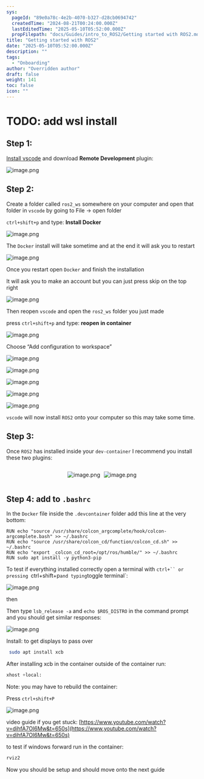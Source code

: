 ```yaml
---
sys:
  pageId: "89e0a78c-4e2b-4070-b327-d28cb0694742"
  createdTime: "2024-08-21T00:24:00.000Z"
  lastEditedTime: "2025-05-10T05:52:00.000Z"
  propFilepath: "docs/Guides/intro_to_ROS2/Getting started with ROS2.md"
title: "Getting started with ROS2"
date: "2025-05-10T05:52:00.000Z"
description: ""
tags:
  - "Onboarding"
author: "Overridden author"
draft: false
weight: 141
toc: false
icon: ""
---
```


# TODO: add wsl install

## Step 1:

[Install vscode](https://code.visualstudio.com/download) and download **Remote Development** plugin:

![image.png](https://prod-files-secure.s3.us-west-2.amazonaws.com/d518164a-d88e-44d1-a4ee-3adb3bd8bce0/efb52993-1881-4a40-b95e-6f020334f022/image.png?X-Amz-Algorithm=AWS4-HMAC-SHA256&X-Amz-Content-Sha256=UNSIGNED-PAYLOAD&X-Amz-Credential=ASIAZI2LB466YTEEWGF5%2F20250510%2Fus-west-2%2Fs3%2Faws4_request&X-Amz-Date=20250510T140242Z&X-Amz-Expires=3600&X-Amz-Security-Token=IQoJb3JpZ2luX2VjEP3%2F%2F%2F%2F%2F%2F%2F%2F%2F%2FwEaCXVzLXdlc3QtMiJGMEQCICara9yq4Gndo53Um%2FKPPUtF1QBjrMMo5ZUVmtFhHxWsAiBSKy%2F0GfKHpTo34bNz%2BhF2EWJBba5ov0hVdraADaOuISqIBAim%2F%2F%2F%2F%2F%2F%2F%2F%2F%2F8BEAAaDDYzNzQyMzE4MzgwNSIMNb3NeEy5DQ3rKZD7KtwD2Rh9NaQQ5G9G8PgTbpmt6sOjh1%2FKxivcQAgQeD30citGJt%2FBjVClKyPeYSlbyXupIeJlxksIGpfHrK0jE%2F%2FxFwqNFB1jjAD6d4%2F%2FeObRVWWmJJx%2BEgyhi3Ogx0kPdXDmIkulceNNWOcLydRZxDRl0XwFpd8BDd65tJK2eSqzcs%2FH%2Fa%2BLETLqTfylfeFuLH3rgsfkux%2BenBmNIWkz9o0xO8wB71OkXH%2BnHCWSvCACznHWgGu%2BiXsl4xKiYV6vU1JesKKc277gixhofmY%2BNkXJoG0VRU2dJSU1iWd%2FweUmSx6UxODQFAQwPDN6yCQx2Bjcs2Ww4uoVjdnhoFgyTQW3HL8Fak6rbepNpe4ITQ7GPQrfdcNHr1YxrNt02AdIx2T%2FQdT2Xn4iQJr4MjCQzkgjYZFo%2FgmXF1dAn%2FcGek%2FB8WTclXje48r9CvL851bRJIN%2BK8ydjKoQKj70W5lkdwOpM7jpnFEzM5rorpNnVVpgr42FaZPXi9Sd%2BN0qO%2F1fjTu%2B7H5muZDvWA%2B5ShNdwoyPJi4fDa1VW3wf%2FHUi4P1vKoVrpLYrQi9dsLSc36d1eZAowRR8RwYfCZRswvhmaijtOr20eqYpB7tspij5Jkx3SiWgBXXlKMyBpF5kc64wqJz9wAY6pgGDbL8vrZLqIDM4qpjzKCrV2Sy2XF0%2BP5hnVBynLkU90Q6D1U0swBSJ57ZJVCjuEgfcbD2rErM07Hdmm38%2B1MSQpG5MdlYdsCLNLofN%2FNUug%2B%2B5MOkjVbx3uLIM7i0y4EzlyDztnQmhUE0h%2BC%2Bs6hxzf85zwbfQc8SRsvjo7oYWjWmQdxMaH4pYbH%2BR%2BwtYQ5hPfeRDMGQGYs61IWPREvD%2BxuCij0Fg&X-Amz-Signature=4d86dbfd92989352af273839f58eb310168b6ae1c8e2b4f67d3bd3dddbe6c031&X-Amz-SignedHeaders=host&x-id=GetObject)

## Step 2:

Create a folder called `ros2_ws` somewhere on your computer and open that folder in `vscode` by going to File → open folder 

`ctrl+shift+p` and type: **Install Docker**

![image.png](https://prod-files-secure.s3.us-west-2.amazonaws.com/d518164a-d88e-44d1-a4ee-3adb3bd8bce0/2269dc0e-1cd5-47ff-bceb-c04ad9b2eab0/image.png?X-Amz-Algorithm=AWS4-HMAC-SHA256&X-Amz-Content-Sha256=UNSIGNED-PAYLOAD&X-Amz-Credential=ASIAZI2LB466YTEEWGF5%2F20250510%2Fus-west-2%2Fs3%2Faws4_request&X-Amz-Date=20250510T140242Z&X-Amz-Expires=3600&X-Amz-Security-Token=IQoJb3JpZ2luX2VjEP3%2F%2F%2F%2F%2F%2F%2F%2F%2F%2FwEaCXVzLXdlc3QtMiJGMEQCICara9yq4Gndo53Um%2FKPPUtF1QBjrMMo5ZUVmtFhHxWsAiBSKy%2F0GfKHpTo34bNz%2BhF2EWJBba5ov0hVdraADaOuISqIBAim%2F%2F%2F%2F%2F%2F%2F%2F%2F%2F8BEAAaDDYzNzQyMzE4MzgwNSIMNb3NeEy5DQ3rKZD7KtwD2Rh9NaQQ5G9G8PgTbpmt6sOjh1%2FKxivcQAgQeD30citGJt%2FBjVClKyPeYSlbyXupIeJlxksIGpfHrK0jE%2F%2FxFwqNFB1jjAD6d4%2F%2FeObRVWWmJJx%2BEgyhi3Ogx0kPdXDmIkulceNNWOcLydRZxDRl0XwFpd8BDd65tJK2eSqzcs%2FH%2Fa%2BLETLqTfylfeFuLH3rgsfkux%2BenBmNIWkz9o0xO8wB71OkXH%2BnHCWSvCACznHWgGu%2BiXsl4xKiYV6vU1JesKKc277gixhofmY%2BNkXJoG0VRU2dJSU1iWd%2FweUmSx6UxODQFAQwPDN6yCQx2Bjcs2Ww4uoVjdnhoFgyTQW3HL8Fak6rbepNpe4ITQ7GPQrfdcNHr1YxrNt02AdIx2T%2FQdT2Xn4iQJr4MjCQzkgjYZFo%2FgmXF1dAn%2FcGek%2FB8WTclXje48r9CvL851bRJIN%2BK8ydjKoQKj70W5lkdwOpM7jpnFEzM5rorpNnVVpgr42FaZPXi9Sd%2BN0qO%2F1fjTu%2B7H5muZDvWA%2B5ShNdwoyPJi4fDa1VW3wf%2FHUi4P1vKoVrpLYrQi9dsLSc36d1eZAowRR8RwYfCZRswvhmaijtOr20eqYpB7tspij5Jkx3SiWgBXXlKMyBpF5kc64wqJz9wAY6pgGDbL8vrZLqIDM4qpjzKCrV2Sy2XF0%2BP5hnVBynLkU90Q6D1U0swBSJ57ZJVCjuEgfcbD2rErM07Hdmm38%2B1MSQpG5MdlYdsCLNLofN%2FNUug%2B%2B5MOkjVbx3uLIM7i0y4EzlyDztnQmhUE0h%2BC%2Bs6hxzf85zwbfQc8SRsvjo7oYWjWmQdxMaH4pYbH%2BR%2BwtYQ5hPfeRDMGQGYs61IWPREvD%2BxuCij0Fg&X-Amz-Signature=a8e732abf4ecc5650e2d8ac12ad0f11f4632a2cb6e7eed373b72e0c01e50345d&X-Amz-SignedHeaders=host&x-id=GetObject)

The `Docker` install will take sometime and at the end it will ask you to restart

![image.png](https://prod-files-secure.s3.us-west-2.amazonaws.com/d518164a-d88e-44d1-a4ee-3adb3bd8bce0/ed233f78-be33-4b1f-b89c-9c346c0e961e/image.png?X-Amz-Algorithm=AWS4-HMAC-SHA256&X-Amz-Content-Sha256=UNSIGNED-PAYLOAD&X-Amz-Credential=ASIAZI2LB466YTEEWGF5%2F20250510%2Fus-west-2%2Fs3%2Faws4_request&X-Amz-Date=20250510T140242Z&X-Amz-Expires=3600&X-Amz-Security-Token=IQoJb3JpZ2luX2VjEP3%2F%2F%2F%2F%2F%2F%2F%2F%2F%2FwEaCXVzLXdlc3QtMiJGMEQCICara9yq4Gndo53Um%2FKPPUtF1QBjrMMo5ZUVmtFhHxWsAiBSKy%2F0GfKHpTo34bNz%2BhF2EWJBba5ov0hVdraADaOuISqIBAim%2F%2F%2F%2F%2F%2F%2F%2F%2F%2F8BEAAaDDYzNzQyMzE4MzgwNSIMNb3NeEy5DQ3rKZD7KtwD2Rh9NaQQ5G9G8PgTbpmt6sOjh1%2FKxivcQAgQeD30citGJt%2FBjVClKyPeYSlbyXupIeJlxksIGpfHrK0jE%2F%2FxFwqNFB1jjAD6d4%2F%2FeObRVWWmJJx%2BEgyhi3Ogx0kPdXDmIkulceNNWOcLydRZxDRl0XwFpd8BDd65tJK2eSqzcs%2FH%2Fa%2BLETLqTfylfeFuLH3rgsfkux%2BenBmNIWkz9o0xO8wB71OkXH%2BnHCWSvCACznHWgGu%2BiXsl4xKiYV6vU1JesKKc277gixhofmY%2BNkXJoG0VRU2dJSU1iWd%2FweUmSx6UxODQFAQwPDN6yCQx2Bjcs2Ww4uoVjdnhoFgyTQW3HL8Fak6rbepNpe4ITQ7GPQrfdcNHr1YxrNt02AdIx2T%2FQdT2Xn4iQJr4MjCQzkgjYZFo%2FgmXF1dAn%2FcGek%2FB8WTclXje48r9CvL851bRJIN%2BK8ydjKoQKj70W5lkdwOpM7jpnFEzM5rorpNnVVpgr42FaZPXi9Sd%2BN0qO%2F1fjTu%2B7H5muZDvWA%2B5ShNdwoyPJi4fDa1VW3wf%2FHUi4P1vKoVrpLYrQi9dsLSc36d1eZAowRR8RwYfCZRswvhmaijtOr20eqYpB7tspij5Jkx3SiWgBXXlKMyBpF5kc64wqJz9wAY6pgGDbL8vrZLqIDM4qpjzKCrV2Sy2XF0%2BP5hnVBynLkU90Q6D1U0swBSJ57ZJVCjuEgfcbD2rErM07Hdmm38%2B1MSQpG5MdlYdsCLNLofN%2FNUug%2B%2B5MOkjVbx3uLIM7i0y4EzlyDztnQmhUE0h%2BC%2Bs6hxzf85zwbfQc8SRsvjo7oYWjWmQdxMaH4pYbH%2BR%2BwtYQ5hPfeRDMGQGYs61IWPREvD%2BxuCij0Fg&X-Amz-Signature=0e08ef92ab35a91a8a9b51c328ff8ab2805fc50cd61cbe0329b92e19c3505baf&X-Amz-SignedHeaders=host&x-id=GetObject)

Once you restart open `Docker` and finish the installation

It will ask you to make an account but you can just press skip on the top right

![image.png](https://prod-files-secure.s3.us-west-2.amazonaws.com/d518164a-d88e-44d1-a4ee-3adb3bd8bce0/21010ad9-1659-4fd9-9f59-9932a09b2a3d/image.png?X-Amz-Algorithm=AWS4-HMAC-SHA256&X-Amz-Content-Sha256=UNSIGNED-PAYLOAD&X-Amz-Credential=ASIAZI2LB466YTEEWGF5%2F20250510%2Fus-west-2%2Fs3%2Faws4_request&X-Amz-Date=20250510T140242Z&X-Amz-Expires=3600&X-Amz-Security-Token=IQoJb3JpZ2luX2VjEP3%2F%2F%2F%2F%2F%2F%2F%2F%2F%2FwEaCXVzLXdlc3QtMiJGMEQCICara9yq4Gndo53Um%2FKPPUtF1QBjrMMo5ZUVmtFhHxWsAiBSKy%2F0GfKHpTo34bNz%2BhF2EWJBba5ov0hVdraADaOuISqIBAim%2F%2F%2F%2F%2F%2F%2F%2F%2F%2F8BEAAaDDYzNzQyMzE4MzgwNSIMNb3NeEy5DQ3rKZD7KtwD2Rh9NaQQ5G9G8PgTbpmt6sOjh1%2FKxivcQAgQeD30citGJt%2FBjVClKyPeYSlbyXupIeJlxksIGpfHrK0jE%2F%2FxFwqNFB1jjAD6d4%2F%2FeObRVWWmJJx%2BEgyhi3Ogx0kPdXDmIkulceNNWOcLydRZxDRl0XwFpd8BDd65tJK2eSqzcs%2FH%2Fa%2BLETLqTfylfeFuLH3rgsfkux%2BenBmNIWkz9o0xO8wB71OkXH%2BnHCWSvCACznHWgGu%2BiXsl4xKiYV6vU1JesKKc277gixhofmY%2BNkXJoG0VRU2dJSU1iWd%2FweUmSx6UxODQFAQwPDN6yCQx2Bjcs2Ww4uoVjdnhoFgyTQW3HL8Fak6rbepNpe4ITQ7GPQrfdcNHr1YxrNt02AdIx2T%2FQdT2Xn4iQJr4MjCQzkgjYZFo%2FgmXF1dAn%2FcGek%2FB8WTclXje48r9CvL851bRJIN%2BK8ydjKoQKj70W5lkdwOpM7jpnFEzM5rorpNnVVpgr42FaZPXi9Sd%2BN0qO%2F1fjTu%2B7H5muZDvWA%2B5ShNdwoyPJi4fDa1VW3wf%2FHUi4P1vKoVrpLYrQi9dsLSc36d1eZAowRR8RwYfCZRswvhmaijtOr20eqYpB7tspij5Jkx3SiWgBXXlKMyBpF5kc64wqJz9wAY6pgGDbL8vrZLqIDM4qpjzKCrV2Sy2XF0%2BP5hnVBynLkU90Q6D1U0swBSJ57ZJVCjuEgfcbD2rErM07Hdmm38%2B1MSQpG5MdlYdsCLNLofN%2FNUug%2B%2B5MOkjVbx3uLIM7i0y4EzlyDztnQmhUE0h%2BC%2Bs6hxzf85zwbfQc8SRsvjo7oYWjWmQdxMaH4pYbH%2BR%2BwtYQ5hPfeRDMGQGYs61IWPREvD%2BxuCij0Fg&X-Amz-Signature=8d55945908217d24115afd3875b4d63997a4faadd0dfb56266d46a9c4ca1d611&X-Amz-SignedHeaders=host&x-id=GetObject)

Then reopen `vscode` and open the `ros2_ws` folder you just made

press `ctrl+shift+p` and type: **reopen in container**

![image.png](https://prod-files-secure.s3.us-west-2.amazonaws.com/d518164a-d88e-44d1-a4ee-3adb3bd8bce0/4e93b8c2-41ad-488c-8095-c74205196118/image.png?X-Amz-Algorithm=AWS4-HMAC-SHA256&X-Amz-Content-Sha256=UNSIGNED-PAYLOAD&X-Amz-Credential=ASIAZI2LB466YTEEWGF5%2F20250510%2Fus-west-2%2Fs3%2Faws4_request&X-Amz-Date=20250510T140242Z&X-Amz-Expires=3600&X-Amz-Security-Token=IQoJb3JpZ2luX2VjEP3%2F%2F%2F%2F%2F%2F%2F%2F%2F%2FwEaCXVzLXdlc3QtMiJGMEQCICara9yq4Gndo53Um%2FKPPUtF1QBjrMMo5ZUVmtFhHxWsAiBSKy%2F0GfKHpTo34bNz%2BhF2EWJBba5ov0hVdraADaOuISqIBAim%2F%2F%2F%2F%2F%2F%2F%2F%2F%2F8BEAAaDDYzNzQyMzE4MzgwNSIMNb3NeEy5DQ3rKZD7KtwD2Rh9NaQQ5G9G8PgTbpmt6sOjh1%2FKxivcQAgQeD30citGJt%2FBjVClKyPeYSlbyXupIeJlxksIGpfHrK0jE%2F%2FxFwqNFB1jjAD6d4%2F%2FeObRVWWmJJx%2BEgyhi3Ogx0kPdXDmIkulceNNWOcLydRZxDRl0XwFpd8BDd65tJK2eSqzcs%2FH%2Fa%2BLETLqTfylfeFuLH3rgsfkux%2BenBmNIWkz9o0xO8wB71OkXH%2BnHCWSvCACznHWgGu%2BiXsl4xKiYV6vU1JesKKc277gixhofmY%2BNkXJoG0VRU2dJSU1iWd%2FweUmSx6UxODQFAQwPDN6yCQx2Bjcs2Ww4uoVjdnhoFgyTQW3HL8Fak6rbepNpe4ITQ7GPQrfdcNHr1YxrNt02AdIx2T%2FQdT2Xn4iQJr4MjCQzkgjYZFo%2FgmXF1dAn%2FcGek%2FB8WTclXje48r9CvL851bRJIN%2BK8ydjKoQKj70W5lkdwOpM7jpnFEzM5rorpNnVVpgr42FaZPXi9Sd%2BN0qO%2F1fjTu%2B7H5muZDvWA%2B5ShNdwoyPJi4fDa1VW3wf%2FHUi4P1vKoVrpLYrQi9dsLSc36d1eZAowRR8RwYfCZRswvhmaijtOr20eqYpB7tspij5Jkx3SiWgBXXlKMyBpF5kc64wqJz9wAY6pgGDbL8vrZLqIDM4qpjzKCrV2Sy2XF0%2BP5hnVBynLkU90Q6D1U0swBSJ57ZJVCjuEgfcbD2rErM07Hdmm38%2B1MSQpG5MdlYdsCLNLofN%2FNUug%2B%2B5MOkjVbx3uLIM7i0y4EzlyDztnQmhUE0h%2BC%2Bs6hxzf85zwbfQc8SRsvjo7oYWjWmQdxMaH4pYbH%2BR%2BwtYQ5hPfeRDMGQGYs61IWPREvD%2BxuCij0Fg&X-Amz-Signature=46fd254d42b486cb056229e6666bf992916c0db29af996395683f618d165f292&X-Amz-SignedHeaders=host&x-id=GetObject)

Choose “Add configuration to workspace”

![image.png](https://prod-files-secure.s3.us-west-2.amazonaws.com/d518164a-d88e-44d1-a4ee-3adb3bd8bce0/9560b282-5060-4989-ba37-97e7b2c22476/image.png?X-Amz-Algorithm=AWS4-HMAC-SHA256&X-Amz-Content-Sha256=UNSIGNED-PAYLOAD&X-Amz-Credential=ASIAZI2LB466YTEEWGF5%2F20250510%2Fus-west-2%2Fs3%2Faws4_request&X-Amz-Date=20250510T140242Z&X-Amz-Expires=3600&X-Amz-Security-Token=IQoJb3JpZ2luX2VjEP3%2F%2F%2F%2F%2F%2F%2F%2F%2F%2FwEaCXVzLXdlc3QtMiJGMEQCICara9yq4Gndo53Um%2FKPPUtF1QBjrMMo5ZUVmtFhHxWsAiBSKy%2F0GfKHpTo34bNz%2BhF2EWJBba5ov0hVdraADaOuISqIBAim%2F%2F%2F%2F%2F%2F%2F%2F%2F%2F8BEAAaDDYzNzQyMzE4MzgwNSIMNb3NeEy5DQ3rKZD7KtwD2Rh9NaQQ5G9G8PgTbpmt6sOjh1%2FKxivcQAgQeD30citGJt%2FBjVClKyPeYSlbyXupIeJlxksIGpfHrK0jE%2F%2FxFwqNFB1jjAD6d4%2F%2FeObRVWWmJJx%2BEgyhi3Ogx0kPdXDmIkulceNNWOcLydRZxDRl0XwFpd8BDd65tJK2eSqzcs%2FH%2Fa%2BLETLqTfylfeFuLH3rgsfkux%2BenBmNIWkz9o0xO8wB71OkXH%2BnHCWSvCACznHWgGu%2BiXsl4xKiYV6vU1JesKKc277gixhofmY%2BNkXJoG0VRU2dJSU1iWd%2FweUmSx6UxODQFAQwPDN6yCQx2Bjcs2Ww4uoVjdnhoFgyTQW3HL8Fak6rbepNpe4ITQ7GPQrfdcNHr1YxrNt02AdIx2T%2FQdT2Xn4iQJr4MjCQzkgjYZFo%2FgmXF1dAn%2FcGek%2FB8WTclXje48r9CvL851bRJIN%2BK8ydjKoQKj70W5lkdwOpM7jpnFEzM5rorpNnVVpgr42FaZPXi9Sd%2BN0qO%2F1fjTu%2B7H5muZDvWA%2B5ShNdwoyPJi4fDa1VW3wf%2FHUi4P1vKoVrpLYrQi9dsLSc36d1eZAowRR8RwYfCZRswvhmaijtOr20eqYpB7tspij5Jkx3SiWgBXXlKMyBpF5kc64wqJz9wAY6pgGDbL8vrZLqIDM4qpjzKCrV2Sy2XF0%2BP5hnVBynLkU90Q6D1U0swBSJ57ZJVCjuEgfcbD2rErM07Hdmm38%2B1MSQpG5MdlYdsCLNLofN%2FNUug%2B%2B5MOkjVbx3uLIM7i0y4EzlyDztnQmhUE0h%2BC%2Bs6hxzf85zwbfQc8SRsvjo7oYWjWmQdxMaH4pYbH%2BR%2BwtYQ5hPfeRDMGQGYs61IWPREvD%2BxuCij0Fg&X-Amz-Signature=78b4419a168b9141f68e1af0ff0895608a38f25ebda763a28de148063c36d628&X-Amz-SignedHeaders=host&x-id=GetObject)

![image.png](https://prod-files-secure.s3.us-west-2.amazonaws.com/d518164a-d88e-44d1-a4ee-3adb3bd8bce0/2ee63f81-886b-48e8-a553-dc6e5eac99e4/image.png?X-Amz-Algorithm=AWS4-HMAC-SHA256&X-Amz-Content-Sha256=UNSIGNED-PAYLOAD&X-Amz-Credential=ASIAZI2LB466YTEEWGF5%2F20250510%2Fus-west-2%2Fs3%2Faws4_request&X-Amz-Date=20250510T140242Z&X-Amz-Expires=3600&X-Amz-Security-Token=IQoJb3JpZ2luX2VjEP3%2F%2F%2F%2F%2F%2F%2F%2F%2F%2FwEaCXVzLXdlc3QtMiJGMEQCICara9yq4Gndo53Um%2FKPPUtF1QBjrMMo5ZUVmtFhHxWsAiBSKy%2F0GfKHpTo34bNz%2BhF2EWJBba5ov0hVdraADaOuISqIBAim%2F%2F%2F%2F%2F%2F%2F%2F%2F%2F8BEAAaDDYzNzQyMzE4MzgwNSIMNb3NeEy5DQ3rKZD7KtwD2Rh9NaQQ5G9G8PgTbpmt6sOjh1%2FKxivcQAgQeD30citGJt%2FBjVClKyPeYSlbyXupIeJlxksIGpfHrK0jE%2F%2FxFwqNFB1jjAD6d4%2F%2FeObRVWWmJJx%2BEgyhi3Ogx0kPdXDmIkulceNNWOcLydRZxDRl0XwFpd8BDd65tJK2eSqzcs%2FH%2Fa%2BLETLqTfylfeFuLH3rgsfkux%2BenBmNIWkz9o0xO8wB71OkXH%2BnHCWSvCACznHWgGu%2BiXsl4xKiYV6vU1JesKKc277gixhofmY%2BNkXJoG0VRU2dJSU1iWd%2FweUmSx6UxODQFAQwPDN6yCQx2Bjcs2Ww4uoVjdnhoFgyTQW3HL8Fak6rbepNpe4ITQ7GPQrfdcNHr1YxrNt02AdIx2T%2FQdT2Xn4iQJr4MjCQzkgjYZFo%2FgmXF1dAn%2FcGek%2FB8WTclXje48r9CvL851bRJIN%2BK8ydjKoQKj70W5lkdwOpM7jpnFEzM5rorpNnVVpgr42FaZPXi9Sd%2BN0qO%2F1fjTu%2B7H5muZDvWA%2B5ShNdwoyPJi4fDa1VW3wf%2FHUi4P1vKoVrpLYrQi9dsLSc36d1eZAowRR8RwYfCZRswvhmaijtOr20eqYpB7tspij5Jkx3SiWgBXXlKMyBpF5kc64wqJz9wAY6pgGDbL8vrZLqIDM4qpjzKCrV2Sy2XF0%2BP5hnVBynLkU90Q6D1U0swBSJ57ZJVCjuEgfcbD2rErM07Hdmm38%2B1MSQpG5MdlYdsCLNLofN%2FNUug%2B%2B5MOkjVbx3uLIM7i0y4EzlyDztnQmhUE0h%2BC%2Bs6hxzf85zwbfQc8SRsvjo7oYWjWmQdxMaH4pYbH%2BR%2BwtYQ5hPfeRDMGQGYs61IWPREvD%2BxuCij0Fg&X-Amz-Signature=5d1c0f9fcfa2f7d489099293a5a4d8c5ad006eda22fd5ff8df8a42edb990e2bd&X-Amz-SignedHeaders=host&x-id=GetObject)

![image.png](https://prod-files-secure.s3.us-west-2.amazonaws.com/d518164a-d88e-44d1-a4ee-3adb3bd8bce0/ae1580b2-b048-407e-aed9-b584224a7a04/image.png?X-Amz-Algorithm=AWS4-HMAC-SHA256&X-Amz-Content-Sha256=UNSIGNED-PAYLOAD&X-Amz-Credential=ASIAZI2LB466YTEEWGF5%2F20250510%2Fus-west-2%2Fs3%2Faws4_request&X-Amz-Date=20250510T140242Z&X-Amz-Expires=3600&X-Amz-Security-Token=IQoJb3JpZ2luX2VjEP3%2F%2F%2F%2F%2F%2F%2F%2F%2F%2FwEaCXVzLXdlc3QtMiJGMEQCICara9yq4Gndo53Um%2FKPPUtF1QBjrMMo5ZUVmtFhHxWsAiBSKy%2F0GfKHpTo34bNz%2BhF2EWJBba5ov0hVdraADaOuISqIBAim%2F%2F%2F%2F%2F%2F%2F%2F%2F%2F8BEAAaDDYzNzQyMzE4MzgwNSIMNb3NeEy5DQ3rKZD7KtwD2Rh9NaQQ5G9G8PgTbpmt6sOjh1%2FKxivcQAgQeD30citGJt%2FBjVClKyPeYSlbyXupIeJlxksIGpfHrK0jE%2F%2FxFwqNFB1jjAD6d4%2F%2FeObRVWWmJJx%2BEgyhi3Ogx0kPdXDmIkulceNNWOcLydRZxDRl0XwFpd8BDd65tJK2eSqzcs%2FH%2Fa%2BLETLqTfylfeFuLH3rgsfkux%2BenBmNIWkz9o0xO8wB71OkXH%2BnHCWSvCACznHWgGu%2BiXsl4xKiYV6vU1JesKKc277gixhofmY%2BNkXJoG0VRU2dJSU1iWd%2FweUmSx6UxODQFAQwPDN6yCQx2Bjcs2Ww4uoVjdnhoFgyTQW3HL8Fak6rbepNpe4ITQ7GPQrfdcNHr1YxrNt02AdIx2T%2FQdT2Xn4iQJr4MjCQzkgjYZFo%2FgmXF1dAn%2FcGek%2FB8WTclXje48r9CvL851bRJIN%2BK8ydjKoQKj70W5lkdwOpM7jpnFEzM5rorpNnVVpgr42FaZPXi9Sd%2BN0qO%2F1fjTu%2B7H5muZDvWA%2B5ShNdwoyPJi4fDa1VW3wf%2FHUi4P1vKoVrpLYrQi9dsLSc36d1eZAowRR8RwYfCZRswvhmaijtOr20eqYpB7tspij5Jkx3SiWgBXXlKMyBpF5kc64wqJz9wAY6pgGDbL8vrZLqIDM4qpjzKCrV2Sy2XF0%2BP5hnVBynLkU90Q6D1U0swBSJ57ZJVCjuEgfcbD2rErM07Hdmm38%2B1MSQpG5MdlYdsCLNLofN%2FNUug%2B%2B5MOkjVbx3uLIM7i0y4EzlyDztnQmhUE0h%2BC%2Bs6hxzf85zwbfQc8SRsvjo7oYWjWmQdxMaH4pYbH%2BR%2BwtYQ5hPfeRDMGQGYs61IWPREvD%2BxuCij0Fg&X-Amz-Signature=e95e9e06311361e00ee31520952134a05848b1d550e240098bb63a0eed7eb5df&X-Amz-SignedHeaders=host&x-id=GetObject)

![image.png](https://prod-files-secure.s3.us-west-2.amazonaws.com/d518164a-d88e-44d1-a4ee-3adb3bd8bce0/53255b28-f75e-430f-b9e3-c0ac8577e42b/image.png?X-Amz-Algorithm=AWS4-HMAC-SHA256&X-Amz-Content-Sha256=UNSIGNED-PAYLOAD&X-Amz-Credential=ASIAZI2LB466YTEEWGF5%2F20250510%2Fus-west-2%2Fs3%2Faws4_request&X-Amz-Date=20250510T140242Z&X-Amz-Expires=3600&X-Amz-Security-Token=IQoJb3JpZ2luX2VjEP3%2F%2F%2F%2F%2F%2F%2F%2F%2F%2FwEaCXVzLXdlc3QtMiJGMEQCICara9yq4Gndo53Um%2FKPPUtF1QBjrMMo5ZUVmtFhHxWsAiBSKy%2F0GfKHpTo34bNz%2BhF2EWJBba5ov0hVdraADaOuISqIBAim%2F%2F%2F%2F%2F%2F%2F%2F%2F%2F8BEAAaDDYzNzQyMzE4MzgwNSIMNb3NeEy5DQ3rKZD7KtwD2Rh9NaQQ5G9G8PgTbpmt6sOjh1%2FKxivcQAgQeD30citGJt%2FBjVClKyPeYSlbyXupIeJlxksIGpfHrK0jE%2F%2FxFwqNFB1jjAD6d4%2F%2FeObRVWWmJJx%2BEgyhi3Ogx0kPdXDmIkulceNNWOcLydRZxDRl0XwFpd8BDd65tJK2eSqzcs%2FH%2Fa%2BLETLqTfylfeFuLH3rgsfkux%2BenBmNIWkz9o0xO8wB71OkXH%2BnHCWSvCACznHWgGu%2BiXsl4xKiYV6vU1JesKKc277gixhofmY%2BNkXJoG0VRU2dJSU1iWd%2FweUmSx6UxODQFAQwPDN6yCQx2Bjcs2Ww4uoVjdnhoFgyTQW3HL8Fak6rbepNpe4ITQ7GPQrfdcNHr1YxrNt02AdIx2T%2FQdT2Xn4iQJr4MjCQzkgjYZFo%2FgmXF1dAn%2FcGek%2FB8WTclXje48r9CvL851bRJIN%2BK8ydjKoQKj70W5lkdwOpM7jpnFEzM5rorpNnVVpgr42FaZPXi9Sd%2BN0qO%2F1fjTu%2B7H5muZDvWA%2B5ShNdwoyPJi4fDa1VW3wf%2FHUi4P1vKoVrpLYrQi9dsLSc36d1eZAowRR8RwYfCZRswvhmaijtOr20eqYpB7tspij5Jkx3SiWgBXXlKMyBpF5kc64wqJz9wAY6pgGDbL8vrZLqIDM4qpjzKCrV2Sy2XF0%2BP5hnVBynLkU90Q6D1U0swBSJ57ZJVCjuEgfcbD2rErM07Hdmm38%2B1MSQpG5MdlYdsCLNLofN%2FNUug%2B%2B5MOkjVbx3uLIM7i0y4EzlyDztnQmhUE0h%2BC%2Bs6hxzf85zwbfQc8SRsvjo7oYWjWmQdxMaH4pYbH%2BR%2BwtYQ5hPfeRDMGQGYs61IWPREvD%2BxuCij0Fg&X-Amz-Signature=485e415fd442c9d9911997f58eb38fbbe1e87e5323a0c9b0b12c8bbefbafbb19&X-Amz-SignedHeaders=host&x-id=GetObject)

![image.png](https://prod-files-secure.s3.us-west-2.amazonaws.com/d518164a-d88e-44d1-a4ee-3adb3bd8bce0/7c562767-5af9-4ffb-97d1-327bcdf4ee00/image.png?X-Amz-Algorithm=AWS4-HMAC-SHA256&X-Amz-Content-Sha256=UNSIGNED-PAYLOAD&X-Amz-Credential=ASIAZI2LB466YTEEWGF5%2F20250510%2Fus-west-2%2Fs3%2Faws4_request&X-Amz-Date=20250510T140242Z&X-Amz-Expires=3600&X-Amz-Security-Token=IQoJb3JpZ2luX2VjEP3%2F%2F%2F%2F%2F%2F%2F%2F%2F%2FwEaCXVzLXdlc3QtMiJGMEQCICara9yq4Gndo53Um%2FKPPUtF1QBjrMMo5ZUVmtFhHxWsAiBSKy%2F0GfKHpTo34bNz%2BhF2EWJBba5ov0hVdraADaOuISqIBAim%2F%2F%2F%2F%2F%2F%2F%2F%2F%2F8BEAAaDDYzNzQyMzE4MzgwNSIMNb3NeEy5DQ3rKZD7KtwD2Rh9NaQQ5G9G8PgTbpmt6sOjh1%2FKxivcQAgQeD30citGJt%2FBjVClKyPeYSlbyXupIeJlxksIGpfHrK0jE%2F%2FxFwqNFB1jjAD6d4%2F%2FeObRVWWmJJx%2BEgyhi3Ogx0kPdXDmIkulceNNWOcLydRZxDRl0XwFpd8BDd65tJK2eSqzcs%2FH%2Fa%2BLETLqTfylfeFuLH3rgsfkux%2BenBmNIWkz9o0xO8wB71OkXH%2BnHCWSvCACznHWgGu%2BiXsl4xKiYV6vU1JesKKc277gixhofmY%2BNkXJoG0VRU2dJSU1iWd%2FweUmSx6UxODQFAQwPDN6yCQx2Bjcs2Ww4uoVjdnhoFgyTQW3HL8Fak6rbepNpe4ITQ7GPQrfdcNHr1YxrNt02AdIx2T%2FQdT2Xn4iQJr4MjCQzkgjYZFo%2FgmXF1dAn%2FcGek%2FB8WTclXje48r9CvL851bRJIN%2BK8ydjKoQKj70W5lkdwOpM7jpnFEzM5rorpNnVVpgr42FaZPXi9Sd%2BN0qO%2F1fjTu%2B7H5muZDvWA%2B5ShNdwoyPJi4fDa1VW3wf%2FHUi4P1vKoVrpLYrQi9dsLSc36d1eZAowRR8RwYfCZRswvhmaijtOr20eqYpB7tspij5Jkx3SiWgBXXlKMyBpF5kc64wqJz9wAY6pgGDbL8vrZLqIDM4qpjzKCrV2Sy2XF0%2BP5hnVBynLkU90Q6D1U0swBSJ57ZJVCjuEgfcbD2rErM07Hdmm38%2B1MSQpG5MdlYdsCLNLofN%2FNUug%2B%2B5MOkjVbx3uLIM7i0y4EzlyDztnQmhUE0h%2BC%2Bs6hxzf85zwbfQc8SRsvjo7oYWjWmQdxMaH4pYbH%2BR%2BwtYQ5hPfeRDMGQGYs61IWPREvD%2BxuCij0Fg&X-Amz-Signature=6c0f526e3226ca8702c8ed9701d67ba06c81191f4fa11aebca4c86d24a6315c7&X-Amz-SignedHeaders=host&x-id=GetObject)

`vscode` will now install `ROS2` onto your computer so this may take some time.

## Step 3:

Once `ROS2` has installed inside your `dev-container` I recommend you install these two plugins:

<div style="display: flex;flex-direction: row; column-gap:10px; max-width: 630px;justify-content: center;">
<div>

![image.png](https://prod-files-secure.s3.us-west-2.amazonaws.com/d518164a-d88e-44d1-a4ee-3adb3bd8bce0/3fc3d550-5a54-4ba1-ba6b-faa01cdb7369/image.png?X-Amz-Algorithm=AWS4-HMAC-SHA256&X-Amz-Content-Sha256=UNSIGNED-PAYLOAD&X-Amz-Credential=ASIAZI2LB466374BHH2T%2F20250510%2Fus-west-2%2Fs3%2Faws4_request&X-Amz-Date=20250510T140251Z&X-Amz-Expires=3600&X-Amz-Security-Token=IQoJb3JpZ2luX2VjEP7%2F%2F%2F%2F%2F%2F%2F%2F%2F%2FwEaCXVzLXdlc3QtMiJHMEUCIQDukiM8fHdPBXzBD2T%2BengdtRcf7JYNnQg6GO5zI%2FXZygIgeCJzt9GN1BwgkbDcjuSiiJv%2F5hA59m5xUlqD7%2BxZzWcqiAQIp%2F%2F%2F%2F%2F%2F%2F%2F%2F%2F%2FARAAGgw2Mzc0MjMxODM4MDUiDKpqwdk%2BfmYQVgE6qyrcA4X8oofbSD58dNS0vS0xJP5x%2Bd6Z1IUNag7EDlqoRoiJFzRU%2F%2F14TqSNdbf7pnY8dOZytK8NI9C2gSGimugHX2zz3i10UOQ1r57GhtbVWaRc6sRSS962sg6E%2BnHGYNoT20qYBePpzormAT%2FJ7y6vf%2BIYpfhMM1Of764hV7SZBqmjUZfJc88UDnOfnI2C86TCbfgevBzZaqghe9K%2FxeZjfX03dVMd5fP%2FD7n5o%2BujhJeWGPyPl7VbaaNRQ7eRmrktS3n0Y0JSReu76S6KywiabLX3e9gq%2B2aeHh0oUybHASepAi7mh8zX4vk5HbVk13A7VHoNzHdXjF0B9hK3xnpwk1VnDfN3mjLdbmOZ9x11aaWFUDpdVtkHOedSIZVmJzGosSLkUG7Tlsr5h9cgpbQszsT4GtfGcqhUDaUZNjMC4nvYXPto7kiMAtZ0fRe%2FroCMCcuS1DT8Iw21pxOmGPoHVRhDTfzTiYMf0pIOuAcBA6SE%2FJQHVxHIhh8HtIZxuJDnFMT1xWsH11%2BLIjbx7%2Bpc51ZIsKzLwyc3mOYefGjb9OO15%2F2esoU80spOUR96kYeLfzsBiTq9BD31CYCcShFMaEHyrB6S0XFt2RWRN2hAz2%2Bv%2BxIw0essmDHwpYj0MK62%2FcAGOqUBhWJf8FPQK8nAof7hL5%2BbOUYCw%2BkI2GTAavxeJCAReACRz01rgl0CggwPe66OMzZIhSqwUdk8QK1WTRVNzQYUo4aglGNw99vdksmYBsTR1PM9cygWY7rtDA6o2f6arFsz2bA8G9rAB5y3wlKMhhGQK5caJkyEDrFhs7SEbGdC%2BJP6ZGVfyMkosy2OxzEiqaBxT%2Bv8qRrugPjWoe2d6UiQHIivt8j4&X-Amz-Signature=ae16b705a9d284f7aead5f85f5680388e7cecb562fc99f625b62c6c64d604e02&X-Amz-SignedHeaders=host&x-id=GetObject)

</div>
<div>

![image.png](https://prod-files-secure.s3.us-west-2.amazonaws.com/d518164a-d88e-44d1-a4ee-3adb3bd8bce0/d994cc66-13c2-4093-a5a3-f84cf4601a82/image.png?X-Amz-Algorithm=AWS4-HMAC-SHA256&X-Amz-Content-Sha256=UNSIGNED-PAYLOAD&X-Amz-Credential=ASIAZI2LB466XLSSWWEW%2F20250510%2Fus-west-2%2Fs3%2Faws4_request&X-Amz-Date=20250510T140251Z&X-Amz-Expires=3600&X-Amz-Security-Token=IQoJb3JpZ2luX2VjEPz%2F%2F%2F%2F%2F%2F%2F%2F%2F%2FwEaCXVzLXdlc3QtMiJHMEUCIA7Alpbw%2FYoZqxKWwOKS1xuDan7pDSM%2B6b0WU2BxGF1DAiEA93oj1591RP2X%2FEBJ45V1bKV3%2Ffha5LWCZNCLQZ12ZEUqiAQIpf%2F%2F%2F%2F%2F%2F%2F%2F%2F%2FARAAGgw2Mzc0MjMxODM4MDUiDEgVqbUatbtXnkrevSrcAxjaqd%2BSlpqrWiUo03wUw4BJaEEpGY2qWLzRUsUMIBs0GnO%2Bk%2FKBsk5GoLtHOpYbsdVvht3nVewsntBHwwRFKROnUAQiObLfcGNIXfv4UMggvdCmH4Z7uvc0%2BjE8clYxP27zDAEdICgd3pKheyjbQJt4BYqgEZihISG3Mb3ifr%2FdXCZyrqUFpEluH9TqZPt8MKyLJf4gt6GVvtbNhkbMz5kngOuvjHFR1btN7THKRXOT7MSz5BgfrhoVOsJEctfQZIXBxXmzwrzt5fW8DCLetkrPhwgCqm2%2BnlovTVfmD6HStLLgcPaqNLYMxTdK9nEWkD4crnXTSeOvrwR%2FpRbJsh9Uco%2BkmomRbPG3HJov6lDpbxq83ebuwVKYeptzh0YVqCBQu1yNcCXjDmjZloRbAn3ZCAsoIE2Ng9oTzoLkbKI1yIY9jHj5tUa2BgVx3vYwAcxIjlO5V5qzOrYF17dHPrpjneLg5lvt6YirN6QuVw1qJPCiptuVp1uUAONWDVFrCbjE8u3o51nyV%2FK76HbjRqZuxJcwxRc7sbK%2BInAuS3CnRYLoqrAw7Y8maCzK1FhCT0XvGNtM7%2FyJzoqiQoleOU0461edq0XdoKUuNqXCA58gIqZGM18E2TJV150PMInu%2FMAGOqUB5rNUjUp2%2FioxZXIdLj2nYSR1wZHp61RRTAmeAQ5GdijvpSTzBRtaI6U2CsCSnN%2By5qeR6FpkhjZ0b16IuTA0aPWXMHgDSLcgOj57NHNIrLJo3CiY9EQvFA4ypmSNpnV%2B5uPDLXuUvgFiawWBNFWSBtq4GdGqCKwLMyskO%2BY2uCkQdvh4kp2tIAdjAQuBry9NlVGAPpkYOoXLwDiENNqHY69Meuzj&X-Amz-Signature=900bf32de9ef66355c5709ab92cdf2df13970c8211a8f2dae23f766a23db87c5&X-Amz-SignedHeaders=host&x-id=GetObject)

</div>
</div>

## Step 4: add to `.bashrc`

In the `Docker` file inside the `.devcontainer` folder add this line at the very bottom: 

```docker
RUN echo "source /usr/share/colcon_argcomplete/hook/colcon-argcomplete.bash" >> ~/.bashrc
RUN echo "source /usr/share/colcon_cd/function/colcon_cd.sh" >> ~/.bashrc
RUN echo "export _colcon_cd_root=/opt/ros/humble/" >> ~/.bashrc
RUN sudo apt install -y python3-pip 
```

To test if everything installed correctly open a terminal with `ctrl+`` or pressing `ctrl+shift+p` and typing `toggle terminal`:

![image.png](https://prod-files-secure.s3.us-west-2.amazonaws.com/d518164a-d88e-44d1-a4ee-3adb3bd8bce0/6a4943d8-b04e-4c02-9a58-775f3384d1a5/image.png?X-Amz-Algorithm=AWS4-HMAC-SHA256&X-Amz-Content-Sha256=UNSIGNED-PAYLOAD&X-Amz-Credential=ASIAZI2LB466YTEEWGF5%2F20250510%2Fus-west-2%2Fs3%2Faws4_request&X-Amz-Date=20250510T140242Z&X-Amz-Expires=3600&X-Amz-Security-Token=IQoJb3JpZ2luX2VjEP3%2F%2F%2F%2F%2F%2F%2F%2F%2F%2FwEaCXVzLXdlc3QtMiJGMEQCICara9yq4Gndo53Um%2FKPPUtF1QBjrMMo5ZUVmtFhHxWsAiBSKy%2F0GfKHpTo34bNz%2BhF2EWJBba5ov0hVdraADaOuISqIBAim%2F%2F%2F%2F%2F%2F%2F%2F%2F%2F8BEAAaDDYzNzQyMzE4MzgwNSIMNb3NeEy5DQ3rKZD7KtwD2Rh9NaQQ5G9G8PgTbpmt6sOjh1%2FKxivcQAgQeD30citGJt%2FBjVClKyPeYSlbyXupIeJlxksIGpfHrK0jE%2F%2FxFwqNFB1jjAD6d4%2F%2FeObRVWWmJJx%2BEgyhi3Ogx0kPdXDmIkulceNNWOcLydRZxDRl0XwFpd8BDd65tJK2eSqzcs%2FH%2Fa%2BLETLqTfylfeFuLH3rgsfkux%2BenBmNIWkz9o0xO8wB71OkXH%2BnHCWSvCACznHWgGu%2BiXsl4xKiYV6vU1JesKKc277gixhofmY%2BNkXJoG0VRU2dJSU1iWd%2FweUmSx6UxODQFAQwPDN6yCQx2Bjcs2Ww4uoVjdnhoFgyTQW3HL8Fak6rbepNpe4ITQ7GPQrfdcNHr1YxrNt02AdIx2T%2FQdT2Xn4iQJr4MjCQzkgjYZFo%2FgmXF1dAn%2FcGek%2FB8WTclXje48r9CvL851bRJIN%2BK8ydjKoQKj70W5lkdwOpM7jpnFEzM5rorpNnVVpgr42FaZPXi9Sd%2BN0qO%2F1fjTu%2B7H5muZDvWA%2B5ShNdwoyPJi4fDa1VW3wf%2FHUi4P1vKoVrpLYrQi9dsLSc36d1eZAowRR8RwYfCZRswvhmaijtOr20eqYpB7tspij5Jkx3SiWgBXXlKMyBpF5kc64wqJz9wAY6pgGDbL8vrZLqIDM4qpjzKCrV2Sy2XF0%2BP5hnVBynLkU90Q6D1U0swBSJ57ZJVCjuEgfcbD2rErM07Hdmm38%2B1MSQpG5MdlYdsCLNLofN%2FNUug%2B%2B5MOkjVbx3uLIM7i0y4EzlyDztnQmhUE0h%2BC%2Bs6hxzf85zwbfQc8SRsvjo7oYWjWmQdxMaH4pYbH%2BR%2BwtYQ5hPfeRDMGQGYs61IWPREvD%2BxuCij0Fg&X-Amz-Signature=3d785a4650348cfcb238e72973ad565c3a401145f5c5033de2848b9b29543380&X-Amz-SignedHeaders=host&x-id=GetObject)

then 

Then type `lsb_release -a` and `echo $ROS_DISTRO` in the command prompt and you should get similar responses:

![image.png](https://prod-files-secure.s3.us-west-2.amazonaws.com/d518164a-d88e-44d1-a4ee-3adb3bd8bce0/3e635dec-a805-4e85-8b9e-d000e5b71a4e/image.png?X-Amz-Algorithm=AWS4-HMAC-SHA256&X-Amz-Content-Sha256=UNSIGNED-PAYLOAD&X-Amz-Credential=ASIAZI2LB466YTEEWGF5%2F20250510%2Fus-west-2%2Fs3%2Faws4_request&X-Amz-Date=20250510T140242Z&X-Amz-Expires=3600&X-Amz-Security-Token=IQoJb3JpZ2luX2VjEP3%2F%2F%2F%2F%2F%2F%2F%2F%2F%2FwEaCXVzLXdlc3QtMiJGMEQCICara9yq4Gndo53Um%2FKPPUtF1QBjrMMo5ZUVmtFhHxWsAiBSKy%2F0GfKHpTo34bNz%2BhF2EWJBba5ov0hVdraADaOuISqIBAim%2F%2F%2F%2F%2F%2F%2F%2F%2F%2F8BEAAaDDYzNzQyMzE4MzgwNSIMNb3NeEy5DQ3rKZD7KtwD2Rh9NaQQ5G9G8PgTbpmt6sOjh1%2FKxivcQAgQeD30citGJt%2FBjVClKyPeYSlbyXupIeJlxksIGpfHrK0jE%2F%2FxFwqNFB1jjAD6d4%2F%2FeObRVWWmJJx%2BEgyhi3Ogx0kPdXDmIkulceNNWOcLydRZxDRl0XwFpd8BDd65tJK2eSqzcs%2FH%2Fa%2BLETLqTfylfeFuLH3rgsfkux%2BenBmNIWkz9o0xO8wB71OkXH%2BnHCWSvCACznHWgGu%2BiXsl4xKiYV6vU1JesKKc277gixhofmY%2BNkXJoG0VRU2dJSU1iWd%2FweUmSx6UxODQFAQwPDN6yCQx2Bjcs2Ww4uoVjdnhoFgyTQW3HL8Fak6rbepNpe4ITQ7GPQrfdcNHr1YxrNt02AdIx2T%2FQdT2Xn4iQJr4MjCQzkgjYZFo%2FgmXF1dAn%2FcGek%2FB8WTclXje48r9CvL851bRJIN%2BK8ydjKoQKj70W5lkdwOpM7jpnFEzM5rorpNnVVpgr42FaZPXi9Sd%2BN0qO%2F1fjTu%2B7H5muZDvWA%2B5ShNdwoyPJi4fDa1VW3wf%2FHUi4P1vKoVrpLYrQi9dsLSc36d1eZAowRR8RwYfCZRswvhmaijtOr20eqYpB7tspij5Jkx3SiWgBXXlKMyBpF5kc64wqJz9wAY6pgGDbL8vrZLqIDM4qpjzKCrV2Sy2XF0%2BP5hnVBynLkU90Q6D1U0swBSJ57ZJVCjuEgfcbD2rErM07Hdmm38%2B1MSQpG5MdlYdsCLNLofN%2FNUug%2B%2B5MOkjVbx3uLIM7i0y4EzlyDztnQmhUE0h%2BC%2Bs6hxzf85zwbfQc8SRsvjo7oYWjWmQdxMaH4pYbH%2BR%2BwtYQ5hPfeRDMGQGYs61IWPREvD%2BxuCij0Fg&X-Amz-Signature=be84fc331764742bcd24ded608992aa0926adaf9fca06631e6d24760b3695a33&X-Amz-SignedHeaders=host&x-id=GetObject)

Install:  to get displays to pass over

```bash
 sudo apt install xcb
```

After installing xcb in the container outside of the container run:

```python
xhost +local:
```

Note: you may have to rebuild the container:

Press `ctrl+shift+P`

![image.png](https://prod-files-secure.s3.us-west-2.amazonaws.com/d518164a-d88e-44d1-a4ee-3adb3bd8bce0/6c2be660-2618-4c38-9c26-53554f7a0b7b/image.png?X-Amz-Algorithm=AWS4-HMAC-SHA256&X-Amz-Content-Sha256=UNSIGNED-PAYLOAD&X-Amz-Credential=ASIAZI2LB466YTEEWGF5%2F20250510%2Fus-west-2%2Fs3%2Faws4_request&X-Amz-Date=20250510T140242Z&X-Amz-Expires=3600&X-Amz-Security-Token=IQoJb3JpZ2luX2VjEP3%2F%2F%2F%2F%2F%2F%2F%2F%2F%2FwEaCXVzLXdlc3QtMiJGMEQCICara9yq4Gndo53Um%2FKPPUtF1QBjrMMo5ZUVmtFhHxWsAiBSKy%2F0GfKHpTo34bNz%2BhF2EWJBba5ov0hVdraADaOuISqIBAim%2F%2F%2F%2F%2F%2F%2F%2F%2F%2F8BEAAaDDYzNzQyMzE4MzgwNSIMNb3NeEy5DQ3rKZD7KtwD2Rh9NaQQ5G9G8PgTbpmt6sOjh1%2FKxivcQAgQeD30citGJt%2FBjVClKyPeYSlbyXupIeJlxksIGpfHrK0jE%2F%2FxFwqNFB1jjAD6d4%2F%2FeObRVWWmJJx%2BEgyhi3Ogx0kPdXDmIkulceNNWOcLydRZxDRl0XwFpd8BDd65tJK2eSqzcs%2FH%2Fa%2BLETLqTfylfeFuLH3rgsfkux%2BenBmNIWkz9o0xO8wB71OkXH%2BnHCWSvCACznHWgGu%2BiXsl4xKiYV6vU1JesKKc277gixhofmY%2BNkXJoG0VRU2dJSU1iWd%2FweUmSx6UxODQFAQwPDN6yCQx2Bjcs2Ww4uoVjdnhoFgyTQW3HL8Fak6rbepNpe4ITQ7GPQrfdcNHr1YxrNt02AdIx2T%2FQdT2Xn4iQJr4MjCQzkgjYZFo%2FgmXF1dAn%2FcGek%2FB8WTclXje48r9CvL851bRJIN%2BK8ydjKoQKj70W5lkdwOpM7jpnFEzM5rorpNnVVpgr42FaZPXi9Sd%2BN0qO%2F1fjTu%2B7H5muZDvWA%2B5ShNdwoyPJi4fDa1VW3wf%2FHUi4P1vKoVrpLYrQi9dsLSc36d1eZAowRR8RwYfCZRswvhmaijtOr20eqYpB7tspij5Jkx3SiWgBXXlKMyBpF5kc64wqJz9wAY6pgGDbL8vrZLqIDM4qpjzKCrV2Sy2XF0%2BP5hnVBynLkU90Q6D1U0swBSJ57ZJVCjuEgfcbD2rErM07Hdmm38%2B1MSQpG5MdlYdsCLNLofN%2FNUug%2B%2B5MOkjVbx3uLIM7i0y4EzlyDztnQmhUE0h%2BC%2Bs6hxzf85zwbfQc8SRsvjo7oYWjWmQdxMaH4pYbH%2BR%2BwtYQ5hPfeRDMGQGYs61IWPREvD%2BxuCij0Fg&X-Amz-Signature=d2d9a74a8ab7dd7d7f53bfa6c5a20b57ed064d8ffe6605f8daf43cfc073bbb44&X-Amz-SignedHeaders=host&x-id=GetObject)

video guide if you get stuck: [https://www.youtube.com/watch?v=dihfA7Ol6Mw&t=650s](https://www.youtube.com/watch?v=dihfA7Ol6Mw&t=650s)

to test if windows forward run in the container:

```bash
rviz2
```

Now you should be setup and should move onto the next guide 
